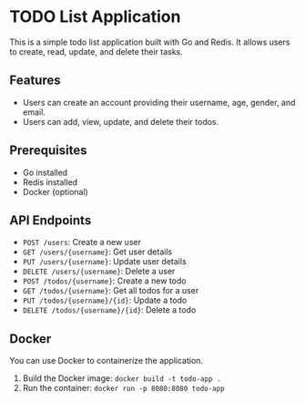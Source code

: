 # TODO List Application

This is a simple todo list application built with Go and Redis. 
It allows users to create, read, update, and delete their tasks.

## Features
- Users can create an account providing their username, age, gender, and email.
- Users can add, view, update, and delete their todos.

## Prerequisites
- Go installed
- Redis installed
- Docker (optional)

## API Endpoints
- `POST /users`: Create a new user
- `GET /users/{username}`: Get user details
- `PUT /users/{username}`: Update user details
- `DELETE /users/{username}`: Delete a user
- `POST /todos/{username}`: Create a new todo
- `GET /todos/{username}`: Get all todos for a user
- `PUT /todos/{username}/{id}`: Update a todo
- `DELETE /todos/{username}/{id}`: Delete a todo

## Docker
You can use Docker to containerize the application. 
1. Build the Docker image: `docker build -t todo-app .`
2. Run the container: `docker run -p 8080:8080 todo-app`
